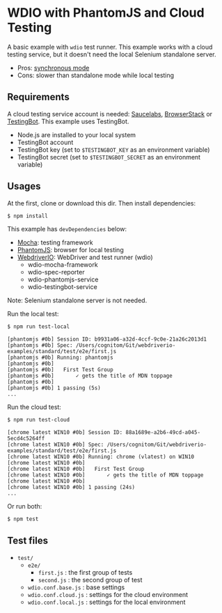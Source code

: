 # WDIO with PhantomJS and Cloud Testing

A basic example with `wdio` test runner. This example works with a cloud testing service, but it doesn't need the local Selenium standalone server.

- Pros: [synchronous mode](http://webdriver.io/guide/getstarted/v4.html#It’s-all-synchronous)
- Cons: slower than standalone mode while local testing

## Requirements

A cloud testing service account is needed: [Saucelabs](https://www.saucelabs.com/), [BrowserStack](https://www.browserstack.com/) or [TestingBot](https://testingbot.com/). This example uses TestingBot.

- Node.js are installed to your local system
- TestingBot account
- TestingBot key (set to `$TESTINGBOT_KEY` as an environment variable)
- TestingBot secret (set to `$TESTINGBOT_SECRET` as an environment variable)

## Usages

At the first, clone or download this dir. Then install dependencies:

```bash
$ npm install
```

This example has `devDependencies` below:

- [Mocha](https://mochajs.org/): testing framework
- [PhantomJS](http://phantomjs.org/): browser for local testing
- [WebdriverIO](http://webdriver.io/): WebDriver and test runner (wdio)
  - wdio-mocha-framework
  - wdio-spec-reporter
  - wdio-phantomjs-service
  - wdio-testingbot-service

Note: Selenium standalone server is not needed.

Run the local test:

```bash
$ npm run test-local
```

```
[phantomjs #0b] Session ID: b9931a06-a32d-4ccf-9c0e-21a26c2013d1
[phantomjs #0b] Spec: /Users/cognitom/Git/webdriverio-examples/standard/test/e2e/first.js
[phantomjs #0b] Running: phantomjs
[phantomjs #0b]
[phantomjs #0b]   First Test Group
[phantomjs #0b]       ✓ gets the title of MDN toppage
[phantomjs #0b]
[phantomjs #0b] 1 passing (5s)
...
```

Run the cloud test:

```bash
$ npm run test-cloud
```

```
[chrome latest WIN10 #0b] Session ID: 88a1689e-a2b6-49cd-a045-5ecd4c5264ff
[chrome latest WIN10 #0b] Spec: /Users/cognitom/Git/webdriverio-examples/standard/test/e2e/first.js
[chrome latest WIN10 #0b] Running: chrome (vlatest) on WIN10
[chrome latest WIN10 #0b]
[chrome latest WIN10 #0b]   First Test Group
[chrome latest WIN10 #0b]       ✓ gets the title of MDN toppage
[chrome latest WIN10 #0b]
[chrome latest WIN10 #0b] 1 passing (24s)
...
```

Or run both:

```bash
$ npm test
```

## Test files

- `test/`
  - `e2e/`
    - `first.js` : the first group of tests
    - `second.js` : the second group of test
  - `wdio.conf.base.js` : base settings
  - `wdio.conf.cloud.js` : settings for the cloud environment
  - `wdio.conf.local.js` : settings for the local environment
